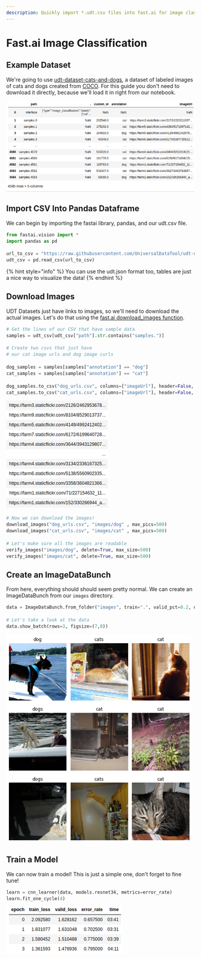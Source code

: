 ```yaml
---
description: Quickly import *.udt.csv files into fast.ai for image classification.
---
```


# Fast.ai Image Classification

## Example Dataset

We're going to use [udt-dataset-cats-and-dogs](https://github.com/UniversalDataTool/udt-dataset-cats-and-dogs), a dataset of labeled images of cats and dogs created from [COCO](https://cocodataset.org/). For this guide you don't need to download it directly, because we'll load it in right from our notebook.

![coco\_dogs\_and\_cats.udt.csv](../../.gitbook/assets/image.png)

## Import CSV Into Pandas Dataframe

We can begin by importing the fastai library, pandas, and our udt.csv file.

```python
from fastai.vision import *
import pandas as pd

url_to_csv = "https://raw.githubusercontent.com/UniversalDataTool/udt-dataset-cats-and-dogs/master/coco_dogs_and_cats.udt.csv"
udt_csv = pd.read_csv(url_to_csv)
```

{% hint style="info" %}
You can use the udt.json format too, tables are just a nice way to visualize the data!
{% endhint %}

## Download Images

UDT Datasets just have links to images, so we'll need to download the actual images. Let's do that using the [fast.ai download\_images function](https://docs.fast.ai/vision.utils#download_images).

```python
# Get the lines of our CSV that have sample data
samples = udt_csv[udt_csv["path"].str.contains("samples.")]

# Create two csvs that just have
# our cat image urls and dog image curls

dog_samples = samples[samples["annotation"] == "dog"]
cat_samples = samples[samples["annotation"] == "cat"]

dog_samples.to_csv("dog_urls.csv", columns=["imageUrl"], header=False, index=False)
cat_samples.to_csv("cat_urls.csv", columns=["imageUrl"], header=False, index=False)
```

![dog\_urls.csv](../../.gitbook/assets/image%20%282%29.png)

```python
# Now we can download the images!
download_images("dog_urls.csv", "images/dog" , max_pics=500)
download_images("cat_urls.csv", "images/cat" , max_pics=500)

# Let's make sure all the images are readable
verify_images("images/dog", delete=True, max_size=500)
verify_images("images/cat", delete=True, max_size=500)
```

## Create an ImageDataBunch

From here, everything should should seem pretty normal. We can create an ImageDataBunch from our `images` directory.

```python
data = ImageDataBunch.from_folder("images", train=".", valid_pct=0.2, ds_tfms=get_transforms(), size=224, num_workers=4).normalize(imagenet_stats)

# Let's take a look at the data
data.show_batch(rows=3, figsize=(7,8))
```

![show\_batch output](../../.gitbook/assets/download.png)

## Train a Model

We can now train a model! This is just a simple one, don't forget to fine tune!

```python
learn = cnn_learner(data, models.resnet34, metrics=error_rate)
learn.fit_one_cycle(4)
```

![fit\_one\_cycle output](../../.gitbook/assets/image%20%283%29.png)

